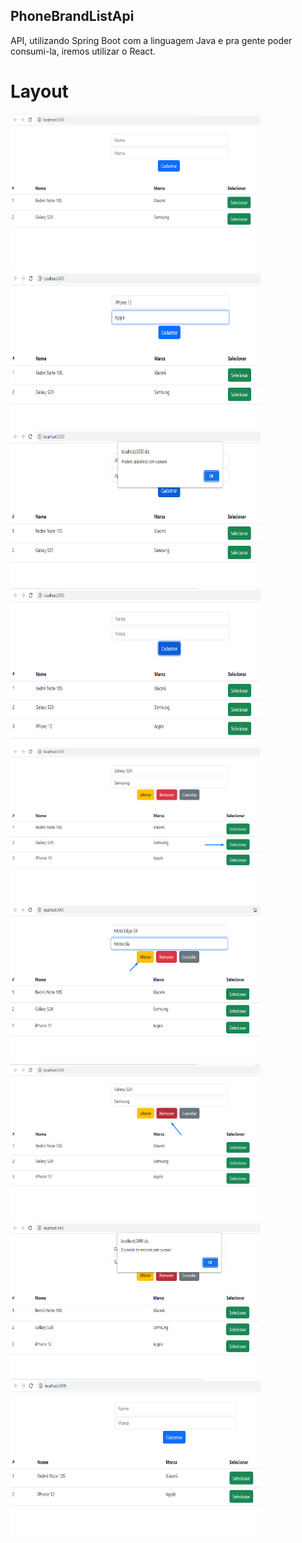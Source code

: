 ## PhoneBrandListApi
API, utilizando Spring Boot com a linguagem Java e pra gente poder consumi-la, iremos utilizar o React.

# Layout
<img src="https://github.com/LucasCosta-Code23/PhoneBrandListAPI/blob/main/imagens/TelaInicial.png" width="400" height="250"> <img src="https://github.com/LucasCosta-Code23/PhoneBrandListAPI/blob/main/imagens/TelaCadastro.png" width="400" height="250"> <img src="https://github.com/LucasCosta-Code23/PhoneBrandListAPI/blob/main/imagens/PopUpCadastro.png" width="400" height="250"> <img src="https://github.com/LucasCosta-Code23/PhoneBrandListAPI/blob/main/imagens/CadastroRealizado.png" width="400" height="250"> <img src="https://github.com/LucasCosta-Code23/PhoneBrandListAPI/blob/main/imagens/SelecionarProduto.png" width="400" height="250"> <img src="https://github.com/LucasCosta-Code23/PhoneBrandListAPI/blob/main/imagens/AlterarProduto.png" width="400" height="250"> <img src="https://github.com/LucasCosta-Code23/PhoneBrandListAPI/blob/main/imagens/RemoverProduto.png" width="400" height="250"> <img src="https://github.com/LucasCosta-Code23/PhoneBrandListAPI/blob/main/imagens/PopUpProdutoRemovido.png" width="400" height="250">
<img src="https://github.com/LucasCosta-Code23/PhoneBrandListAPI/blob/main/imagens/TelaInicialAtualizada.png" width="400" height="250">
